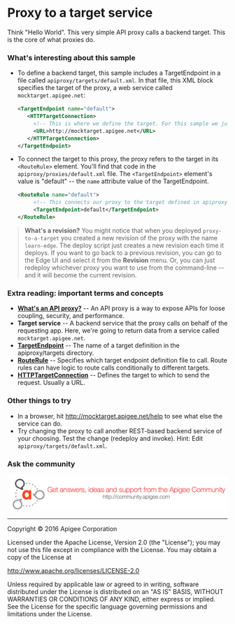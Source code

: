 # Proxy to a target service

Think "Hello World". This very simple API proxy calls a backend target. This is the core of what proxies do.

### What's interesting about this sample

* To define a backend target, this sample includes a TargetEndpoint in a file called `apiproxy/targets/default.xml`. In that file, this XML block specifies the target of the proxy, a web service called `mocktarget.apigee.net`:

   ```xml
   <TargetEndpoint name="default">
      <HTTPTargetConnection>
        <!-- This is where we define the target. For this sample we just use a simple URL. -->
        <URL>http://mocktarget.apigee.net</URL>
      </HTTPTargetConnection>
   </TargetEndpoint>
   ```

* To connect the target to this proxy, the proxy refers to the target in its `<RouteRule>` element. You'll find that code in the `apiproxy/proxies/default.xml` file. The `<TargetEndpoint>` element's value is "default" -- the `name` attribute value of the TargetEndpoint.

   ```xml
   <RouteRule name="default">
        <!-- This connects our proxy to the target defined in apiproxy/targets/default.xml -->
        <TargetEndpoint>default</TargetEndpoint>
   </RouteRule>
   ```
   
> **What's a revision?** You might notice that when you deployed `proxy-to-a-target` you created a new revision of the proxy with the name `learn-edge`. The deploy script just creates a new revision each time it deploys. If you want to go back to a previous revision, you can go to the Edge UI and select it from the **Revision** menu. Or, you can just redeploy whichever proxy you want to use from the command-line -- and it will become the current revision.

### Extra reading: important terms and concepts

* [**What's an API proxy?**](http://docs.apigee.com/api-services/content/understanding-apis-and-api-proxies#whatisanapiproxy) -- An API proxy is a way to expose APIs for loose coupling, security, and performance.
* **Target service** -- A backend service that the proxy calls on behalf of the requesting app. Here, we're going to return data from a service called `mocktarget.apigee.net`. 
* [**TargetEndpoint**](https://docs.apigee.com/api-services/reference/api-proxy-configuration-reference#targetendpoint) -- The name of a target definition in the apiproxy/targets directory. 
* [**RouteRule**](http://docs.apigee.com/api-services/content/understanding-routes#determiningtheurlofthetargetendpoint) -- Specifies which target endpoint definition file to call. Route rules can have logic to route calls conditionally to different targets. 
* [**HTTPTargetConnection**](https://docs.apigee.com/api-services/reference/api-proxy-configuration-reference#targetendpoint-targetendpointconfigurationelements) -- Defines the target to which to send the request. Usually a URL. 

### Other things to try

* In a browser, hit http://mocktarget.apigee.net/help to see what else the service can do. 
* Try changing the proxy to call another REST-based backend service of your choosing. Test the change (redeploy and invoke). Hint: Edit `apiproxy/targets/default.xml`.

### Ask the community

[![alt text](../../images/apigee-community.png "Apigee Community is a great place to ask questions and find answers about developing API proxies. ")](https://community.apigee.com?via=github)

---

Copyright © 2016 Apigee Corporation

Licensed under the Apache License, Version 2.0 (the "License"); you may not use
this file except in compliance with the License. You may obtain a copy
of the License at

http://www.apache.org/licenses/LICENSE-2.0

Unless required by applicable law or agreed to in writing, software
distributed under the License is distributed on an "AS IS" BASIS,
WITHOUT WARRANTIES OR CONDITIONS OF ANY KIND, either express or implied.
See the License for the specific language governing permissions and
limitations under the License.
